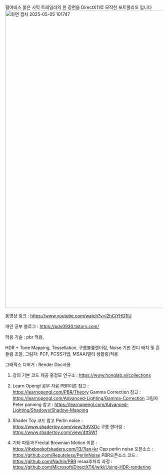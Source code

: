 펄어비스 붉은 사막 트레일러의 한 장면을 DirectX11로 모작한 포트폴리오 입니다
<img width="953" alt="화면 캡처 2025-05-05 101747" src="https://github.com/user-attachments/assets/662b69d9-9f4e-419c-8732-aa3b77327447" />
 

동영상 링크 : https://www.youtube.com/watch?v=I2hCiYHD1lU

개인 공부 블로그 : https://pdy0930.tistory.com/

적용 기술 : 
pbr 적용, 

HDR + Tone Mapping, 
Tessellation, 
구름볼륨렌더링, 
Noise 기반 잔디 배치 및 흔들림 조절, 
그림자: PCF, PCSS기법,
MSAA(멀티 샘플링)적용

그래픽스 디버거 : Render Doc사용



1) 강의 기본 코드 제공 
홍정모 연구소 : https://www.honglab.ai/collections

2) Learn Opengl 공부 자료
PBR이론 참고 : https://learnopengl.com/PBR/Theory
Gamma Correction 참고 : https://learnopengl.com/Advanced-Lighting/Gamma-Correction
그림자 Peter panning 참고 : https://learnopengl.com/Advanced-Lighting/Shadows/Shadow-Mapping

3) Shader Toy 코드 참고
Perlin noise : https://www.shadertoy.com/view/3dVXDc
구름 렌더링 : https://www.shadertoy.com/view/4ttSWf

4) 기타
파동과 Frectal Brownian Motion 이론 : https://thebookofshaders.com/13/?lan=kr
Cpp perlin noise 오픈소스 : https://github.com/Reputeless/PerlinNoise
PBR오픈소스 코드 : https://github.com/Nadrin/PBR
msaa후처리 과정  : https://github.com/Microsoft/DirectXTK/wiki/Using-HDR-rendering

